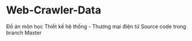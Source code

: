 # Web-Crawler-Data
Đồ án môn học Thiết kế hệ thống - Thương mại điện tử
Source code trong branch Master
